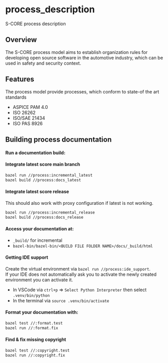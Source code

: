 # process_description

S-CORE process description

## Overview

The S-CORE process model aims to establish organization rules for developing open source software in the automotive industry, which can be used in safety and security context.

## Features

The process model provide processes, which conform to state-of the art standards

- ASPICE PAM 4.0
- ISO 26262
- ISO/SAE 21434
- ISO PAS 8926

## Building process documentation

#### Run a documentation build:

#### Integrate latest score main branch

```bash
bazel run //process:incremental_latest
bazel build //process:docs_latest
```

#### Integrate latest score release

This should also work with proxy configuration if latest is not working.

```bash
bazel run //process:incremental_release
bazel build //process:docs_release
```

#### Access your documentation at:

- `_build/` for incremental
- `bazel-bin/bazel-bin/<BUILD FILE FOLDER NAME>/docs/_build/html`

#### Getting IDE support

Create the virtual environment via `bazel run //process:ide_support`.\
If your IDE does not automatically ask you to activate the newly created environment you can activate it.

- In VSCode via `ctrl+p` => `Select Python Interpreter` then select `.venv/bin/python`
- In the terminal via `source .venv/bin/activate`

#### Format your documentation with:

```bash
bazel test //:format.test
bazel run //:format.fix
```

#### Find & fix missing copyright

```bash
bazel test //:copyright.test
bazel run //:copyright.fix
```

